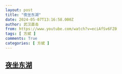 ```yaml
---
layout: post
title: "夜坐东湖"
date: 2024-05-07T13:16:58.000Z
author: 武汉直击
from: https://www.youtube.com/watch?v=eciAfSv6FZ0
tags: [ 方斌 ]
comments: True
categories: [ 方斌 ]
---
```

<!--1715087818000-->
[夜坐东湖](https://www.youtube.com/watch?v=eciAfSv6FZ0)
------

<div>

</div>
